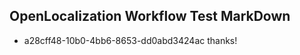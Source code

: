 ## OpenLocalization Workflow Test MarkDown
* a28cff48-10b0-4bb6-8653-dd0abd3424ac 
thanks!<!--HONumber=Mar16_HO3-->
